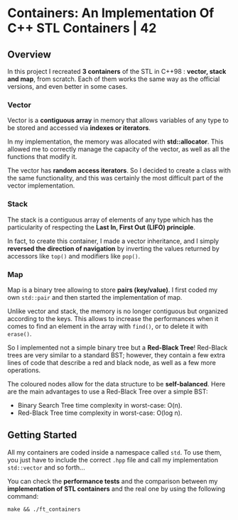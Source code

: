 # Containers: An Implementation Of C++ STL Containers | 42

## Overview
In this project I recreated **3 containers** of the STL in C++98 : **vector, stack and map**, from scratch. Each of them works the same way as the official versions, and even better in some cases.

### Vector

Vector is a **contiguous array** in memory that allows variables of any type to be stored and accessed via **indexes or iterators**.

In my implementation, the memory was allocated with **std::allocator**. This allowed me to correctly manage the capacity of the vector, as well as all the functions that modify it.

The vector has **random access iterators**. So I decided to create a class with the same functionality, and this was certainly the most difficult part of the vector implementation.

### Stack

The stack is a contiguous array of elements of any type which has the particularity of respecting the **Last In, First Out (LIFO) principle**.

In fact, to create this container, I made a vector inheritance, and I simply **reversed the direction of navigation** by inverting the values returned by accessors like `top()` and modifiers like `pop()`.

### Map

Map is a binary tree allowing to store **pairs (key/value)**. I first coded my own `std::pair` and then started the implementation of map.

Unlike vector and stack, the memory is no longer contiguous but organized according to the keys. This allows to increase the performances when it comes to find an element in the array with `find()`, or to delete it with `erase()`.

So I implemented not a simple binary tree but a **Red-Black Tree**! Red-Black trees are very similar to a standard BST; however, they contain a few extra lines of code that describe a red and black node, as well as a few more operations.

The coloured nodes allow for the data structure to be **self-balanced**. Here are the main advantages to use a Red-Black Tree over a simple BST:

- Binary Search Tree time complexity in worst-case: O(n). 
- Red-Black Tree time complexity in worst-case: O(log n).

## Getting Started
All my containers are coded inside a namespace called `std`. To use them, you just have to include the correct `.hpp` file and call my implementation `std::vector` and so forth...

You can check the **performance tests** and the comparison between my **implementation of STL containers** and the real one by using the following command:

```
make && ./ft_containers
```
